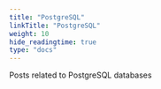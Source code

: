 ```yaml
---
title: "PostgreSQL"
linkTitle: "PostgreSQL"
weight: 10
hide_readingtime: true
type: "docs"
---
```

Posts related to PostgreSQL databases